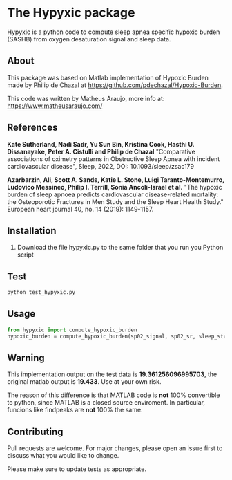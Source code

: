 # The Hypyxic package

Hypyxic is a python code to compute sleep apnea specific hypoxic burden (SASHB) from oxygen desaturation signal and sleep data.

## About
This package was based on Matlab implementation of Hypoxic Burden made by Philip de Chazal at https://github.com/pdechazal/Hypoxic-Burden. 

This code was written by Matheus Araujo, more info at: https://www.matheusaraujo.com/

## References

**Kate Sutherland, Nadi Sadr, Yu Sun Bin, Kristina Cook, Hasthi U. Dissanayake, Peter A. Cistulli and Philip de Chazal**
"Comparative associations of oximetry patterns in Obstructive Sleep Apnea with incident cardiovascular disease", Sleep, 2022, DOI: 10.1093/sleep/zsac179

**Azarbarzin, Ali, Scott A. Sands, Katie L. Stone, Luigi Taranto-Montemurro, Ludovico Messineo, Philip I. Terrill, Sonia Ancoli-Israel et al.**
"The hypoxic burden of sleep apnoea predicts cardiovascular disease-related mortality: the Osteoporotic Fractures in Men Study and the Sleep Heart Health Study." European heart journal 40, no. 14 (2019): 1149-1157.

## Installation

1. Download the file hypyxic.py to the same folder that you run you Python script

## Test

```bash
python test_hypyxic.py
```

## Usage

```python
from hypyxic import compute_hypoxic_burden
hypoxic_burden = compute_hypoxic_burden(sp02_signal, sp02_sr, sleep_stage_annotation, sleep_stage_sr, resp_events_start, resp_events_duration, to_plot=False)
```
## Warning

This implementation output on the test data is **19.361256096995703**, the original matlab output is **19.433**.
Use at your own risk.

The reason of this difference is that MATLAB code is **not** 100% convertible to python, since MATLAB is a closed source enviroment. In particular, funcions like findpeaks are **not** 100% the same.

## Contributing

Pull requests are welcome. For major changes, please open an issue first
to discuss what you would like to change.

Please make sure to update tests as appropriate.